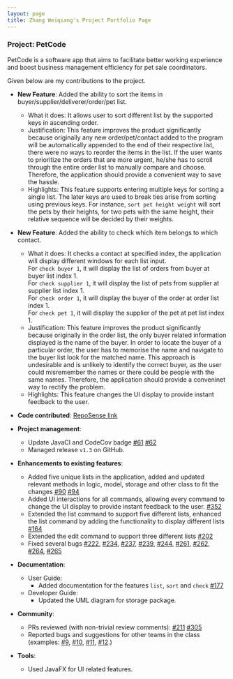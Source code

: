 ```yaml
---
layout: page
title: Zhang Weiqiang's Project Portfolio Page
---
```


### Project: PetCode

PetCode is a software app that aims to facilitate better working experience and boost business management efficiency for pet sale coordinators.

Given below are my contributions to the project.

* **New Feature**: Added the ability to sort the items in buyer/supplier/deliverer/order/pet list.
    * What it does: It allows user to sort different list by the supported keys in ascending order. 
    * Justification: This feature improves the product significantly because originally any new order/pet/contact added to the program will be automatically appended to the end of their respective list, there were no ways to reorder the items in the list. If the user wants to prioritize the orders that are more urgent, he/she has to scroll through the entire order list to manually compare and choose. Therefore, the application should provide a convenient way to save the hassle.
    * Highlights: This feature supports entering multiple keys for sorting a single list. The later keys are used to break ties arise from sorting using previous keys. For instance, `sort pet height weight` will sort the pets by their heights, for two pets with the same height, their relative sequence will be decided by their weights. 

* **New Feature**: Added the ability to check which item belongs to which contact.
   * What it does: It checks a contact at specified index, the application will display different windows for each list input. <br> For `check buyer 1`, it will display the list of orders from buyer at buyer list index 1. <br> For `check supplier 1`, it will display the list of pets from supplier at supplier list index 1. <br> For `check order 1`, it will display the buyer of the order at order list index 1. <br> For `check pet 1`, it will display the supplier of the pet at pet list index 1. <br>
   * Justification: This feature improves the product significantly because originally in the order list, the only buyer related information displayed is the name of the buyer. In order to locate the buyer of a particular order, the user has to memorise the name and navigate to the buyer list look for the matched name. This approach is undesirable and is unlikely to identify the correct buyer, as the user could misremember the names or there could be people with the same names. Therefore, the application should provide a conveninet way to rectify the problem.  
   * Highlights: This feature changes the UI display to provide instant feedback to the user.


* **Code contributed**: [RepoSense link](https://nus-cs2103-ay2223s1.github.io/tp-dashboard/?search=wweqg&breakdown=true&sort=groupTitle&sortWithin=title&since=2022-09-16&timeframe=commit&mergegroup=&groupSelect=groupByRepos&checkedFileTypes=docs~functional-code~test-code~other)

* **Project management**:
    * Update JavaCI and CodeCov badge [\#61](https://github.com/AY2223S1-CS2103T-T09-2/tp/pull/61) [\#62](https://github.com/AY2223S1-CS2103T-T09-2/tp/pull/62)
    * Managed release `v1.3` on GitHub.

* **Enhancements to existing features**:
    * Added five unique lists in the application, added and updated relevant methods in logic, model, storage and other class to fit the changes [\#90](https://github.com/AY2223S1-CS2103T-T09-2/tp/pull/90) [\#94](https://github.com/AY2223S1-CS2103T-T09-2/tp/pull/94)
    * Added UI interactions for all commands, allowing every command to change the UI display to provide instant feedback to the user. [\#352](https://github.com/AY2223S1-CS2103T-T09-2/tp/pull/352)
    * Extended the list command to support five different lists, enhanced the list command by adding the functionality to display different lists [\#164](https://github.com/AY2223S1-CS2103T-T09-2/tp/pull/164)
    * Extended the edit command to support three different lists [\#202](https://github.com/AY2223S1-CS2103T-T09-2/tp/pull/202)
    * Fixed several bugs [\#222](https://github.com/AY2223S1-CS2103T-T09-2/tp/issues/222), [\#234](https://github.com/AY2223S1-CS2103T-T09-2/tp/issues/234), [\#237](https://github.com/AY2223S1-CS2103T-T09-2/tp/issues/237), [\#239](https://github.com/AY2223S1-CS2103T-T09-2/tp/issues/239), [\#244](https://github.com/AY2223S1-CS2103T-T09-2/tp/issues/244), [\#261](https://github.com/AY2223S1-CS2103T-T09-2/tp/issues/261), [\#262](https://github.com/AY2223S1-CS2103T-T09-2/tp/issues/262), [\#264](https://github.com/AY2223S1-CS2103T-T09-2/tp/issues/264), [\#265](https://github.com/AY2223S1-CS2103T-T09-2/tp/issues/265)
  

* **Documentation**:
    * User Guide:
        * Added documentation for the features `list`, `sort` and `check` [\#177](https://github.com/AY2223S1-CS2103T-T09-2/tp/pull/177/files#diff-b50feaf9240709b6b02fb9584696b012c2a69feeba89e409952cc2f401f373fb)
    * Developer Guide:
        * Updated the UML diagram for storage package.

* **Community**:
    * PRs reviewed (with non-trivial review comments): [\#211](https://github.com/AY2223S1-CS2103T-T09-2/tp/issues/211) [\#305](https://github.com/AY2223S1-CS2103T-T09-2/tp/pull/305)
    * Reported bugs and suggestions for other teams in the class (examples: [\#9](https://github.com/wweqg/ped/issues/9), [\#10](https://github.com/wweqg/ped/issues/10), [\#11](https://github.com/wweqg/ped/issues/11),  [\#12](https://github.com/wweqg/ped/issues/12).)

* **Tools**:
    * Used JavaFX for UI related features.


